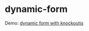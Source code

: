 dynamic-form
============

Demo: [dynamic form with knockoutjs](http://lagerone.github.io/demos/dynamic-form/)
